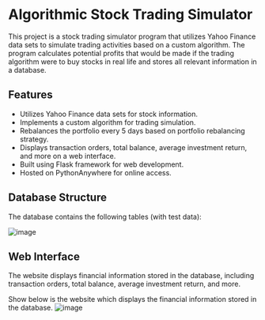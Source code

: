 # Algorithmic Stock Trading Simulator

This project is a stock trading simulator program that utilizes Yahoo Finance data sets to simulate trading activities based on a custom algorithm. The program calculates potential profits that would be made if the trading algorithm were to buy stocks in real life and stores all relevant information in a database.

## Features

- Utilizes Yahoo Finance data sets for stock information.
- Implements a custom algorithm for trading simulation.
- Rebalances the portfolio every 5 days based on portfolio rebalancing strategy.
- Displays transaction orders, total balance, average investment return, and more on a web interface.
- Built using Flask framework for web development.
- Hosted on PythonAnywhere for online access.

## Database Structure

The database contains the following tables (with test data):

![image](https://user-images.githubusercontent.com/73494088/133295898-7809e294-7c70-48f7-bb18-784793f82227.png)


## Web Interface

The website displays financial information stored in the database, including transaction orders, total balance, average investment return, and more.


Show below is the website which displays the financial information stored in the database.
![image](https://user-images.githubusercontent.com/73494088/139358076-10c3534f-5392-4010-9cff-b7b15ca68733.png)





